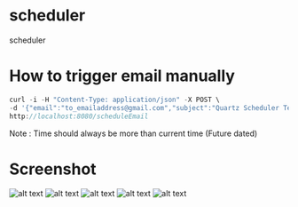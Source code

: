 # scheduler
scheduler

# How to trigger email manually
```js
curl -i -H "Content-Type: application/json" -X POST \
-d '{"email":"to_emailaddress@gmail.com","subject":"Quartz Scheduler Testing","body":"Testing service","dateTime":"2019-02-27T02:48:00","timeZone":"Arab/Gulf"}' \
http://localhost:8080/scheduleEmail
```

Note : Time should always be more than current time (Future dated)

# Screenshot

![alt text](http://i66.tinypic.com/2vm9h1l.jpg "preview1")
![alt text](http://i68.tinypic.com/avh34m.jpg "preview2")
![alt text](http://i63.tinypic.com/2sbkf0g.jpg "preview3")
![alt text](http://i67.tinypic.com/9horc1.jpg "preview4")
![alt text](http://i66.tinypic.com/18ytya.jpg "preview4")
